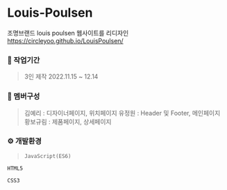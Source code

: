 # Louis-Poulsen

조명브랜드 louis poulsen 웹사이트를 리디자인
<https://circleyoo.github.io/LouisPoulsen/>


### 💼 작업기간
> 3인 제작
  2022.11.15 ~ 12.14

### 🤝 멤버구성
> 김예리 : 디자이너페이지, 위치페이지
  유정원 : Header 및 Footer, 메인페이지
  황보규림 : 제품페이지, 상세페이지

### ⚙ 개발환경
> `JavaScript(ES6)`
> 
  `HTML5`
  
  `CSS3`
